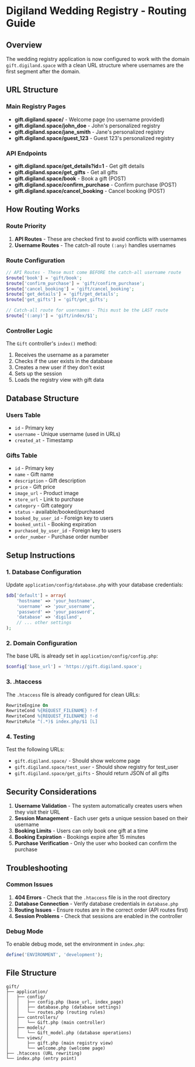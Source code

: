 # Digiland Wedding Registry - Routing Guide

## Overview
The wedding registry application is now configured to work with the domain `gift.digiland.space` with a clean URL structure where usernames are the first segment after the domain.

## URL Structure

### Main Registry Pages
- **gift.digiland.space/** - Welcome page (no username provided)
- **gift.digiland.space/john_doe** - John's personalized registry
- **gift.digiland.space/jane_smith** - Jane's personalized registry
- **gift.digiland.space/guest_123** - Guest 123's personalized registry

### API Endpoints
- **gift.digiland.space/get_details?id=1** - Get gift details
- **gift.digiland.space/get_gifts** - Get all gifts
- **gift.digiland.space/book** - Book a gift (POST)
- **gift.digiland.space/confirm_purchase** - Confirm purchase (POST)
- **gift.digiland.space/cancel_booking** - Cancel booking (POST)

## How Routing Works

### Route Priority
1. **API Routes** - These are checked first to avoid conflicts with usernames
2. **Username Routes** - The catch-all route `(:any)` handles usernames

### Route Configuration
```php
// API Routes - These must come BEFORE the catch-all username route
$route['book'] = 'gift/book';
$route['confirm_purchase'] = 'gift/confirm_purchase';
$route['cancel_booking'] = 'gift/cancel_booking';
$route['get_details'] = 'gift/get_details';
$route['get_gifts'] = 'gift/get_gifts';

// Catch-all route for usernames - This must be the LAST route
$route['(:any)'] = 'gift/index/$1';
```

### Controller Logic
The `Gift` controller's `index()` method:
1. Receives the username as a parameter
2. Checks if the user exists in the database
3. Creates a new user if they don't exist
4. Sets up the session
5. Loads the registry view with gift data

## Database Structure

### Users Table
- `id` - Primary key
- `username` - Unique username (used in URLs)
- `created_at` - Timestamp

### Gifts Table
- `id` - Primary key
- `name` - Gift name
- `description` - Gift description
- `price` - Gift price
- `image_url` - Product image
- `store_url` - Link to purchase
- `category` - Gift category
- `status` - available/booked/purchased
- `booked_by_user_id` - Foreign key to users
- `booked_until` - Booking expiration
- `purchased_by_user_id` - Foreign key to users
- `order_number` - Purchase order number

## Setup Instructions

### 1. Database Configuration
Update `application/config/database.php` with your database credentials:
```php
$db['default'] = array(
    'hostname' => 'your_hostname',
    'username' => 'your_username',
    'password' => 'your_password',
    'database' => 'digiland',
    // ... other settings
);
```

### 2. Domain Configuration
The base URL is already set in `application/config/config.php`:
```php
$config['base_url'] = 'https://gift.digiland.space';
```

### 3. .htaccess
The `.htaccess` file is already configured for clean URLs:
```apache
RewriteEngine On
RewriteCond %{REQUEST_FILENAME} !-f
RewriteCond %{REQUEST_FILENAME} !-d
RewriteRule ^(.*)$ index.php/$1 [L]
```

### 4. Testing
Test the following URLs:
- `gift.digiland.space/` - Should show welcome page
- `gift.digiland.space/test_user` - Should show registry for test_user
- `gift.digiland.space/get_gifts` - Should return JSON of all gifts

## Security Considerations

1. **Username Validation** - The system automatically creates users when they visit their URL
2. **Session Management** - Each user gets a unique session based on their username
3. **Booking Limits** - Users can only book one gift at a time
4. **Booking Expiration** - Bookings expire after 15 minutes
5. **Purchase Verification** - Only the user who booked can confirm the purchase

## Troubleshooting

### Common Issues

1. **404 Errors** - Check that the `.htaccess` file is in the root directory
2. **Database Connection** - Verify database credentials in `database.php`
3. **Routing Issues** - Ensure routes are in the correct order (API routes first)
4. **Session Problems** - Check that sessions are enabled in the controller

### Debug Mode
To enable debug mode, set the environment in `index.php`:
```php
define('ENVIRONMENT', 'development');
```

## File Structure
```
gift/
├── application/
│   ├── config/
│   │   ├── config.php (base_url, index_page)
│   │   ├── database.php (database settings)
│   │   └── routes.php (routing rules)
│   ├── controllers/
│   │   └── Gift.php (main controller)
│   ├── models/
│   │   └── Gift_model.php (database operations)
│   └── views/
│       ├── gift.php (main registry view)
│       └── welcome.php (welcome page)
├── .htaccess (URL rewriting)
└── index.php (entry point)
``` 